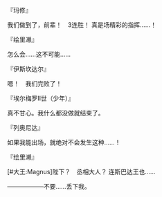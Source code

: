 『玛修』

我们做到了，前辈！　3连胜！
真是场精彩的指挥……！

『绘里濑』

怎么会……这不可能……

『伊斯坎达尔』

嗯！　我们完败了！

『埃尔梅罗Ⅱ世（少年）』

真不甘心。我什么都没做就结束了。

『列奥尼达』

如果我能出场，就绝对不会发生这种……！

『绘里濑』

[#大王:Magnus]陛下？　丞相大人？
连斯巴达王也……

——————不要……丢下我。

